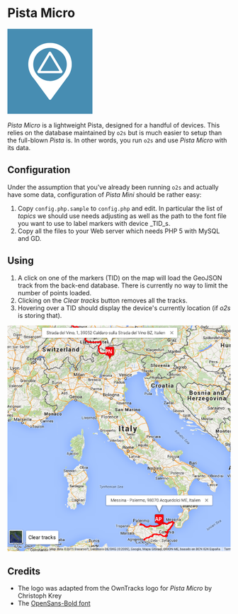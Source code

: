 # Pista Micro

![logo](pista-micro.png)

_Pista Micro_ is a lightweight Pista, designed for a handful of devices. This relies on the database maintained by `o2s` but is much easier to setup than the full-blown _Pista_ is. In other words, you run `o2s` and use _Pista Micro_ with its data.

## Configuration

Under the assumption that you've already been running `o2s` and actually have some data, configuration of _Pista Mini_ should be rather easy:

1. Copy `config.php.sample` to `config.php` and edit. In particular the list of _topics_ we should use needs adjusting as well as the path to the font file you want to use to label markers with device _TID_s.
2. Copy all the files to your Web server which needs PHP 5 with MySQL and GD.


## Using

1. A click on one of the markers (TID) on the map will load the GeoJSON track from the back-end database. There is currently no way to limit the number of points loaded.
2. Clicking on the _Clear tracks_ button removes all the tracks.
3. Hovering over a TID should display the device's currently location (if _o2s_ is storing that).


![screenshot](screenshot.png)


## Credits

* The logo was adapted from the OwnTracks logo for _Pista Micro_ by Christoph Krey
* The [OpenSans-Bold font](http://www.fontsquirrel.com/fonts/open-sans)
